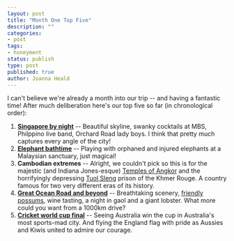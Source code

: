 ```yaml
---
layout: post
title: "Month One Top Five"
description: ""
categories:
- post
tags:
- honeyment
status: publish
type: post
published: true
author: Joanna Heald
---
```


I can't believe we're already a month into our trip -- and having a fantastic time! After much deliberation here's our top five so far (in chronological order):

1. **[Singapore by night](/posts/singapore)** -- Beautiful skyline, swanky cocktails at MBS, Philppino live band, Orchard Road lady boys. I think that pretty much captures every angle of the city!
1. **[Elephant bathtime](/posts/birthday-surprises-in-kl)** -- Playing with orphaned and injured elephants at a Malaysian sanctuary, just magical!
1. **Cambodian extremes** -- Alright, we couldn't pick so this is for the majestic (and Indiana Jones-esque) [Temples of Angkor](/posts/temples-of-angkor) and the horrifyingly depressing [Tuol Sleng](/posts/tuol-sleng-genocide-museum) prison of the Khmer Rouge. A country famous for two very different eras of its history.
1. **[Great Ocean Road and beyond](/posts/road-trip-day-3)** -- Breathtaking scenery, [friendly possums](/posts/road-trip-day-2), wine tasting, a night in gaol and a giant lobster. What more could you want from a 1000km drive?
1. **[Cricket world cup final](/posts/australian-sport)** -- Seeing Australia win the cup in Australia's most sports-mad city. And flying the England flag with pride as Aussies and Kiwis united to admire our courage.

